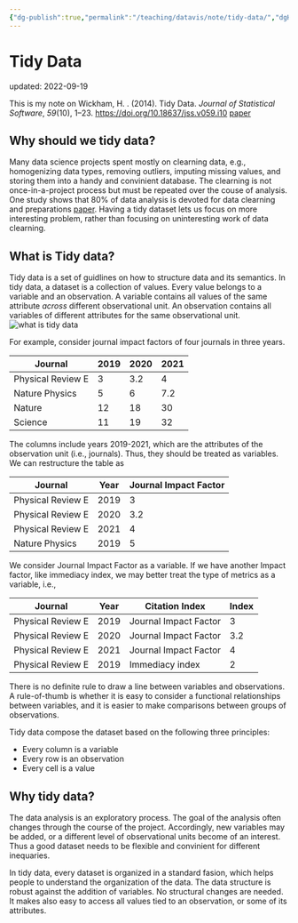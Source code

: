 ```yaml
---
{"dg-publish":true,"permalink":"/teaching/datavis/note/tidy-data/","dgHomeLink":true,"dgPassFrontmatter":false}
---
```



# Tidy Data
updated: 2022-09-19

This is my note on Wickham, H. . (2014). Tidy Data. _Journal of Statistical Software_, _59_(10), 1–23. https://doi.org/10.18637/jss.v059.i10
[paper](https://www.jstatsoft.org/article/view/v059i10)

## Why should we tidy data?
Many data science projects spent mostly on clearning data, e.g., homogenizing data types, removing outliers, imputing missing values, and storing them into a handy and convinient database. The clearning is not once-in-a-project process but must be repeated over the couse of analysis. One study shows that 80% of data analysis is devoted for data clearning and preparations [paper](https://www.amazon.com/Exploratory-Data-Mining-Cleaning/dp/0471268518). Having a tidy dataset lets us focus on more interesting problem, rather than focusing on uninteresting work of data clearning. 

## What is Tidy data?
Tidy data is a set of guidlines on how to structure data and its semantics.  In tidy data, a dataset is a collection of values. Every value belongs to a variable and an observation. A variable contains all values of the same attribute *across* different observational unit. An observation contains all variables of different attributes for the same observational unit. 
![what is tidy data](https://miro.medium.com/max/1400/1*7jjzhy4KknPz9hJVnC_w7w.png)

For example, consider journal impact factors of four journals in three years. 

| Journal            | 2019 | 2020 | 2021 |
| ------------------ | ---- | ---- | ---- |
| Physical Review E | 3    | 3.2  | 4    |
| Nature Physics     | 5    | 6    | 7.2  |
| Nature             | 12   | 18   | 30   |
| Science            | 11   | 19   | 32   | 

The columns include years 2019-2021, which are the attributes of the observation unit (i.e., journals). Thus, they should be treated as variables. We can restructure the table as 

| Journal           | Year | Journal Impact Factor |
| ----------------- | ---- | --------------------- |
| Physical Review E | 2019 | 3                     |
| Physical Review E | 2020 | 3.2                   |
| Physical Review E | 2021 | 4                     |
| Nature Physics    | 2019 | 5                     | 

We consider Journal Impact Factor as a variable. If we have another Impact factor, like immediacy index, we may better treat the type of metrics as a variable, i.e., 

| Journal           | Year | Citation Index        | Index |
| ----------------- | ---- | --------------------- | ----- |
| Physical Review E | 2019 | Journal Impact Factor | 3     |
| Physical Review E | 2020 | Journal Impact Factor | 3.2   |
| Physical Review E | 2021 | Journal Impact Factor | 4     |
| Physical Review E   | 2019 | Immediacy index | 2     |

There is no definite rule to draw a line between variables and observations. A rule-of-thumb is whether it is easy to consider a functional relationships between variables, and it is easier to make comparisons between groups of observations. 

Tidy data compose the dataset based on the following three principles: 
- Every column is a variable 
- Every row is an observation
- Every cell is a value 

## Why tidy data?
The data analysis is an exploratory process. The goal of the analysis often changes through the course of the project. Accordingly, new variables may be added, or a different level of observational units become of an interest. Thus a good dataset needs to be flexible and convinient for different inequaries. 

In tidy data, every dataset is organized in a standard fasion, which helps people to understand the organization of the data. The data structure is robust against the addition of variables. No structural changes are needed. It makes also easy to access all values tied to an observation, or some of its attributes. 

